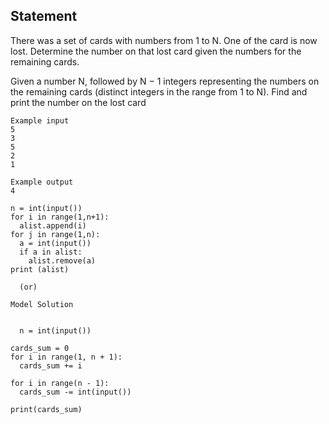 ## Statement
There was a set of cards with numbers from 1 to N. One of the card is now lost. Determine the number on that lost card given the numbers for the remaining cards.

Given a number N, followed by N − 1 integers representing the numbers on the remaining cards (distinct integers in the range from 1 to N). Find and print the number on the lost card

```
Example input
5
3
5
2
1

Example output
4

```

```
n = int(input())
for i in range(1,n+1):
  alist.append(i)
for j in range(1,n):
  a = int(input())
  if a in alist:
    alist.remove(a)
print (alist)
    
  (or)
  
Model Solution


  n = int(input())

cards_sum = 0
for i in range(1, n + 1):
  cards_sum += i

for i in range(n - 1):
  cards_sum -= int(input())

print(cards_sum)
```
